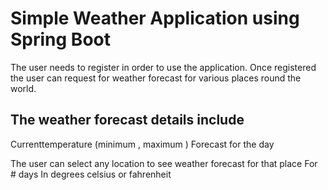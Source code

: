 # Simple Weather Application using Spring Boot
The user needs to register in order to use the application.
Once registered the user can request for weather forecast for various places round the world.
## The weather forecast details include
 Currenttemperature (minimum , maximum )
 Forecast for the day
 
The user can select any location to see weather forecast for that place
 For # days
 In degrees celsius or fahrenheit
 

